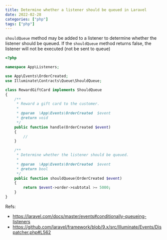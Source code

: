 ```yaml
---
title: Determine whether a listener should be queued in Laravel
date: 2022-02-28
categories: ["php"]
tags: ["php"]
---
```


`shouldQueue` method may be added to a listener to determine whether the listener should be queued. If the `shouldQueue` method returns false, the listener will not be executed (not be sent to queue)

```php
<?php

namespace App\Listeners;

use App\Events\OrderCreated;
use Illuminate\Contracts\Queue\ShouldQueue;

class RewardGiftCard implements ShouldQueue
{
    /**
     * Reward a gift card to the customer.
     *
     * @param  \App\Events\OrderCreated  $event
     * @return void
     */
    public function handle(OrderCreated $event)
    {
        //
    }

    /**
     * Determine whether the listener should be queued.
     *
     * @param  \App\Events\OrderCreated  $event
     * @return bool
     */
    public function shouldQueue(OrderCreated $event)
    {
        return $event->order->subtotal >= 5000;
    }
}
```

Refs:

- https://laravel.com/docs/master/events#conditionally-queueing-listeners
- https://github.com/laravel/framework/blob/9.x/src/Illuminate/Events/Dispatcher.php#L562
